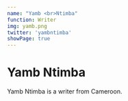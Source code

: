 ```yaml
---
name: "Yamb <br>Ntimba"
function: Writer
img: yamb.png
twitter: 'yambntimba'
showPage: true
---
```


# Yamb Ntimba
 
Yamb Ntimba is a writer from Cameroon.
<br><br>






